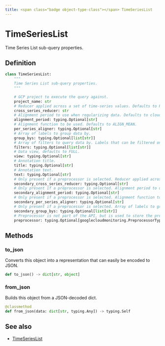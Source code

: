 ```yaml
---
title: <span class="badge object-type-class"></span> TimeSeriesList
---
```

# <span class="badge object-type-class"></span> TimeSeriesList

Time Series List sub-query properties.

## Definition

```python
class TimeSeriesList:
    """
    Time Series List sub-query properties.
    """

    # GCP project to execute the query against.
    project_name: str
    # Reducer applied across a set of time-series values. Defaults to REDUCE_NONE.
    cross_series_reducer: str
    # Alignment period to use when regularizing data. Defaults to cloud-monitoring-auto.
    alignment_period: typing.Optional[str]
    # Alignment function to be used. Defaults to ALIGN_MEAN.
    per_series_aligner: typing.Optional[str]
    # Array of labels to group data by.
    group_bys: typing.Optional[list[str]]
    # Array of filters to query data by. Labels that can be filtered on are defined by the metric.
    filters: typing.Optional[list[str]]
    # Data view, defaults to FULL.
    view: typing.Optional[str]
    # Annotation title.
    title: typing.Optional[str]
    # Annotation text.
    text: typing.Optional[str]
    # Only present if a preprocessor is selected. Reducer applied across a set of time-series values. Defaults to REDUCE_NONE.
    secondary_cross_series_reducer: typing.Optional[str]
    # Only present if a preprocessor is selected. Alignment period to use when regularizing data. Defaults to cloud-monitoring-auto.
    secondary_alignment_period: typing.Optional[str]
    # Only present if a preprocessor is selected. Alignment function to be used. Defaults to ALIGN_MEAN.
    secondary_per_series_aligner: typing.Optional[str]
    # Only present if a preprocessor is selected. Array of labels to group data by.
    secondary_group_bys: typing.Optional[list[str]]
    # Preprocessor is not part of the API, but is used to store the preprocessor and not affect the UI for the rest of parameters
    preprocessor: typing.Optional[googlecloudmonitoring.PreprocessorType]
```
## Methods

### <span class="badge object-method"></span> to_json

Converts this object into a representation that can easily be encoded to JSON.

```python
def to_json() -> dict[str, object]
```

### <span class="badge object-method"></span> from_json

Builds this object from a JSON-decoded dict.

```python
@classmethod
def from_json(data: dict[str, typing.Any]) -> typing.Self
```

## See also

 * <span class="badge builder"></span> [TimeSeriesList](./builder-TimeSeriesList.md)
